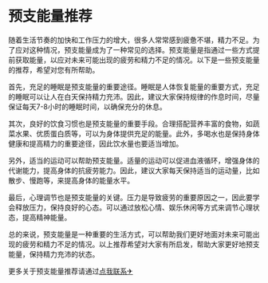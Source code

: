 # 预支能量推荐

随着生活节奏的加快和工作压力的增大，很多人常常感到疲惫不堪，精力不足。为了应对这种情况，预支能量成为了一种常见的选择。预支能量是指通过一些方式提前获取能量，以应对未来可能出现的疲劳和精力不足的情况。以下是一些预支能量的推荐，希望对您有所帮助。

首先，充足的睡眠是预支能量的重要途径。睡眠是人体恢复能量的重要方式，充足的睡眠可以让人在白天保持精力充沛。因此，建议大家保持规律的作息时间，尽量保证每天7-8小时的睡眠时间，以确保充分的休息。

其次，良好的饮食习惯也是预支能量的重要手段。合理搭配营养丰富的食物，如蔬菜水果、优质蛋白质等，可以为身体提供充足的能量。此外，多喝水也是保持身体健康和提高精力的重要途径，因此饮水量也要适当增加。

另外，适当的运动可以帮助预支能量。适量的运动可以促进血液循环，增强身体的代谢能力，提高身体的抗疲劳能力。因此，建议大家每天保持适当的运动量，比如散步、慢跑等，来提高身体的能量水平。

最后，心理调节也是预支能量的关键。压力是导致疲劳的重要原因之一，因此要学会释放压力，保持良好的心态。可以通过放松心情、娱乐休闲等方式来调节心理状态，提高精神能量。

总的来说，预支能量是一种重要的生活方式，可以帮助我们更好地面对未来可能出现的疲劳和精力不足的情况。以上推荐希望对大家有所启发，帮助大家更好地预支能量，保持精力充沛的状态。

更多关于预支能量推荐请通过[点我联系✈](https://blog.G208.com)
